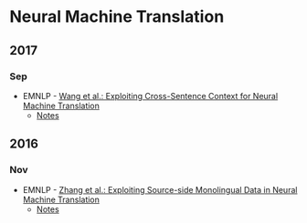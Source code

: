 # Neural Machine Translation
## 2017
### Sep
* EMNLP - [Wang et al.: Exploiting Cross-Sentence Context for Neural Machine Translation](http://aclweb.org/anthology/D17-1301)
    * [Notes](https://github.com/ducthanhtran/paper_notes/neural_machine_translation/sep_exploiting_cross_sentence_context_for_nmt.md)

## 2016
### Nov
* EMNLP - [Zhang et al.: Exploiting Source-side Monolingual Data in Neural Machine Translation](http://www.aclweb.org/anthology/D16-1160)
    * [Notes](https://github.com/ducthanhtran/paper_notes/neural_machine_translation/nov16_exploiting_source_side_monolingual_data_in_nmt.md)
